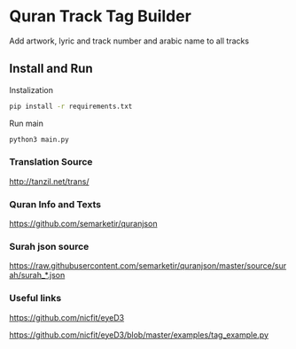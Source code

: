 # Quran Track Tag Builder
Add artwork, lyric and track number and arabic name to all tracks

## Install and Run
Instalization
```bash
pip install -r requirements.txt
```

Run main
```bash
python3 main.py
```

### Translation Source
http://tanzil.net/trans/

### Quran Info and Texts
https://github.com/semarketir/quranjson

### Surah json source
https://raw.githubusercontent.com/semarketir/quranjson/master/source/surah/surah_*.json

### Useful links
https://github.com/nicfit/eyeD3

https://github.com/nicfit/eyeD3/blob/master/examples/tag_example.py
